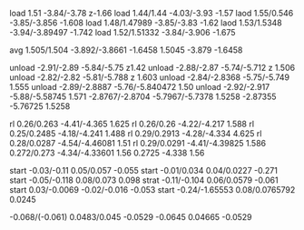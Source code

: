 load 1.51 -3.84/-3.78 z-1.66
load 1.44/1.44 -4.03/-3.93 -1.57
laod 1.55/0.546 -3.85/-3.856 -1.608
load 1.48/1.47989 -3.85/-3.83 -1.62
laod 1.53/1.5348 -3.94/-3.89497 -1.742
load 1.52/1.51332 -3.84/-3.906 -1.675

avg  1.505/1.504  -3.892/-3.8661  -1.6458
        1.5045        -3.879        -1.6458



unload -2.91/-2.89 -5.84/-5.75 z1.42
unload -2.88/-2.87  -5.74/-5.712 z 1.506
unload -2.82/-2.82  -5.81/-5.788 z  1.603
unload -2.84/-2.8368 -5.75/-5.749 1.555
unload -2.89/-2.8887 -5.76/-5.840472 1.50
unload -2.92/-2.917 -5.88/-5.58745  1.571
    -2.8767/-2.8704   -5.7967/-5.7378  1.5258
        -2.87355         -5.76725        1.5258    

rl 0.26/0.263 -4.41/-4.365 1.625
rl 0.26/0.26   -4.22/-4.217 1.588
rl 0.25/0.2485  -4.18/-4.241 1.488
rl 0.29/0.2913 -4.28/-4.334 4.625 
rl 0.28/0.0287 -4.54/-4.46081 1.51
rl 0.29/0.0291 -4.41/-4.39825   1.586
   0.272/0.273  -4.34/-4.33601   1.56
   0.2725           -4.338       1.56

start -0.03/-0.11 0.05/0.057 -0.055
start -0.01/0.034 0.04/0.0227 -0.271
start -0.05/-0.118 0.08/0.073 0.098
strat -0.11/-0.104 0.06/0.0579 -0.061
start 0.03/-0.0069 -0.02/-0.016  -0.053
start -0.24/-1.65553 0.08/0.0765792 0.0245

 -0.068/(-0.061)   0.0483/0.045    -0.0529
    -0.0645          0.04665       -0.0529